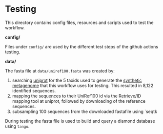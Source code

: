 # Testing

This directory contains config files, resources and scripts used to test the
workflow.

**config/**

Files under `config/` are used by the different test steps of the github
actions testing.

**data/**

The fasta file at `data/uniref100.fasta` was created by:

1. searching [uniprot](https://uniprot.org) for the 5 taxids used to generate
the [synthetic metagenome](https://zenodo.org/record/3737112#.XsUQncZ8LOQ) that
this workflow uses for testing. This resulted in 8,122 identified sequences.
2. mapping the sequences to their UniRef100 id via the Retrieve/ID mapping tool
at uniprot, followed by downloading of the reference sequences.
3. subsampling 100 sequences from the downloaded fastafile using `seqtk

During testing the fasta file is used to build and query a diamond database
using `tango`.
